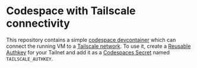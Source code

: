 # Codespace with Tailscale connectivity
This repository contains a simple [codespace devcontainer](https://github.com/features/codespaces)
which can connect the running VM to a [Tailscale network](https://tailscale.com). To use it,
create a [Reusable Authkey](https://login.tailscale.com/admin/settings/authkeys) for your Tailnet
and add it as a [Codespaces Secret](https://github.com/settings/codespaces) named
`TAILSCALE_AUTHKEY`.
